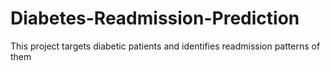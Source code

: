 # Diabetes-Readmission-Prediction
This project targets diabetic patients and identifies readmission patterns of them
